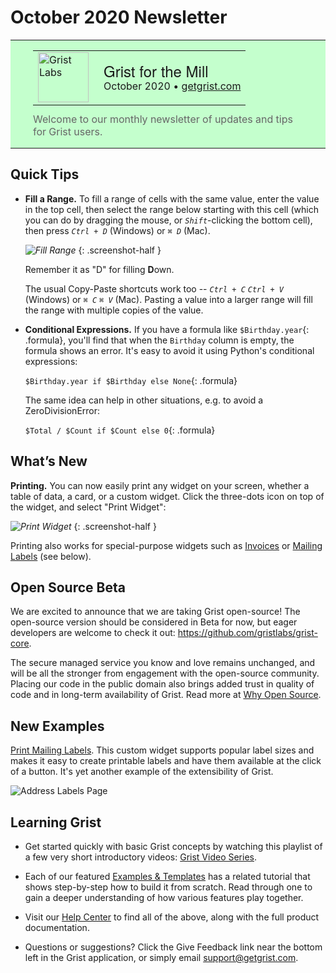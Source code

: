 # October 2020 Newsletter

<style>
  /* restore some poorly overridden defaults */
  .newsletter-header .table {
    background-color: initial;
    border: initial;
  }
  .newsletter-header .table > tbody > tr > td {
    padding: initial;
    border: initial;
    vertical-align: initial;
  }
  .newsletter-header img.header-img {
    padding: initial;
    max-width: initial;
    display: initial;
    padding: initial;
    line-height: initial;
    background-color: initial;
    border: initial;
    border-radius: initial;
    margin: initial;
  }

  /* copy newsletter styles, with a prefix for sufficient specificity */
  .newsletter-header .header {
    border: none;
    padding: 0;
    margin: 0;
  }
  .newsletter-header table > tbody > tr > td.header-image {
    width: 80px;
    padding-right: 16px;
  }
  .newsletter-header table > tbody > tr > td.header-text {
    background-color: #c4ffcd;
    padding: 16px 36px;
  }
  .newsletter-header table.header-top {
    border: none;
    padding: 0;
    margin: 0;
    width: 100%;
  }
  .header-title {
    font-family: Helvetica Neue, Helvetica, Arial, sans-serif;
    font-size: 24px;
    line-height: 28px;
  }
  .header-month {
  }
  .header-welcome {
    margin-top: 12px;
    color: #666666;
  }
</style>
<div class="newsletter-header">
<table class="header" cellpadding="0" cellspacing="0" border="0"><tr>
  <td class="header-text">
    <table class="header-top"><tr>
      <td class="header-image">
        <a href="https://www.getgrist.com">
          <img class="header-img" srcimages/newsletters/2020-10/pumpkin-logo.png" width="81" height="80" alt="Grist Labs" border="0">
        </a>
      </td>
      <td class="header-top-text">
        <div class="header-title">Grist for the Mill</div>
        <div class="header-month">October 2020
          &#8226; <a href="https://www.getgrist.com/">getgrist.com</a></div>
      </td>
    </tr></table>
    <div class="header-welcome">
      Welcome to our monthly newsletter of updates and tips for Grist users.
    </div>
  </td>
</tr></table>
</div>

## Quick Tips

- **Fill a Range.** To fill a range of cells with the same value, enter the value
  in the top cell, then select the range below starting with this cell (which you can do by dragging
  the mouse, or <code class="keys">*Shift*</code>-clicking the bottom cell), then press
  <code class="keys">*Ctrl* + *D*</code> (Windows) or <code class="keys">*⌘* *D*</code> (Mac).

    <span class="screenshot-large">*![Fill Range](images/newsletters/2020-10/fill-range.png)*</span>
      {: .screenshot-half }

    Remember it as "D" for filling **D**own.

    The usual Copy-Paste shortcuts work too -- <code class="keys">*Ctrl* + *C*</code>
    <code class="keys">*Ctrl* + *V*</code> (Windows) or <code class="keys">*⌘* *C*</code>
    <code class="keys">*⌘* *V*</code> (Mac). Pasting a value into a larger range will fill the range
    with multiple copies of the value.

- **Conditional Expressions.** If you have a formula like `$Birthday.year`{: .formula}, you'll
  find that when the `Birthday` column is empty, the formula shows an error. It's easy to avoid it
  using Python's conditional expressions:

    `$Birthday.year if $Birthday else None`{: .formula}

    The same idea can help in other situations, e.g. to avoid a ZeroDivisionError:

    `$Total / $Count if $Count else 0`{: .formula}

## What’s New

**Printing.** You can now easily print any widget on your screen, whether a table of data, a card,
or a custom widget. Click the three-dots icon on top of the widget, and select "Print Widget":

  <span class="screenshot-large">*![Print Widget](images/newsletters/2020-10/print-widget.png)*</span>
    {: .screenshot-half }

Printing also works for special-purpose widgets such as [Invoices](../examples/2020-08-invoices.md) or
[Mailing Labels](../examples/2020-10-print-labels.md) (see below).

## Open Source Beta

We are excited to announce that we are taking Grist open-source! The
open-source version should be considered in Beta for now, but eager developers are welcome to
check it out: <https://github.com/gristlabs/grist-core>.

The secure managed service you know and love remains unchanged, and will be all the stronger from
engagement with the open-source community. Placing our code in the public domain also brings added
trust in quality of code and in long-term availability of Grist. Read more at
[Why Open Source](https://github.com/gristlabs/grist-core#why-open-source).

## New Examples

[Print Mailing Labels](../examples/2020-10-print-labels.md). This custom widget supports popular
label sizes and makes it easy to create printable labels and have them available at
the click of a button. It's yet another example of the extensibility of Grist.

![Address Labels Page](/examplimages/2020-10-print-labels/address-labels-page.png)


## Learning Grist

- Get started quickly with basic Grist concepts by watching this playlist
  of a few very short introductory videos:
  [Grist Video Series](https://www.youtube.com/playlist?list=PL3Q9Tu1JOy_4Mq8JlcjZXEMyJY69kda44).

- Each of our featured [Examples & Templates](https://docs.getgrist.com/p/templates)
  has a related tutorial that shows step-by-step how to build it
  from scratch. Read through one to gain a deeper understanding of how
  various features play together.

- Visit our [Help Center](../en/index.md) to
  find all of the above, along with the full product documentation.

- Questions or suggestions? Click the
  <span class="app-menu-item"><span class="grist-icon" style="--icon: var(--icon-Feedback)"></span> Give Feedback</span>
  link near the bottom left in the Grist application, or simply email
  <support@getgrist.com>.
